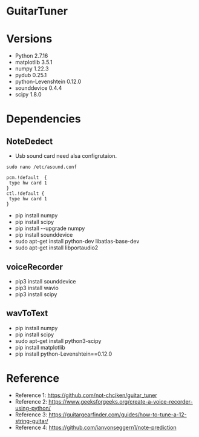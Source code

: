 # GuitarTuner

# Versions
* Python  2.7.16
* matplotlib         3.5.1
* numpy              1.22.3
* pydub              0.25.1
* python-Levenshtein 0.12.0
* sounddevice        0.4.4
* scipy              1.8.0



# Dependencies
## NoteDedect

* Usb sound card need alsa configrutaion.
```
sudo nano /etc/asound.conf

pcm.!default  {
 type hw card 1
}
ctl.!default {
 type hw card 1
}
```
* pip install numpy
* pip install scipy
* pip install --upgrade numpy 
* pip install sounddevice
* sudo apt-get install python-dev libatlas-base-dev
* sudo apt-get install libportaudio2

## voiceRecorder
* pip3 install sounddevice
* pip3 install wavio
* pip3 install scipy
 
## wavToText
* pip install numpy
* pip install scipy
* sudo apt-get install python3-scipy
* pip install matplotlib
* pip install python-Levenshtein==0.12.0

# Reference
* Reference 1: https://github.com/not-chciken/guitar_tuner
* Reference 2: https://www.geeksforgeeks.org/create-a-voice-recorder-using-python/
* Reference 3: https://guitargearfinder.com/guides/how-to-tune-a-12-string-guitar/
* Reference 4: https://github.com/ianvonseggern1/note-prediction
